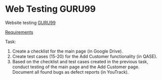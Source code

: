 # Web Testing GURU99

Website testing [GURU99](https://demo.guru99.com/telecom/index.html)

[Requirements](https://docs.google.com/spreadsheets/d/17pDHGwkAFIrDY8UlfVdkKrw2lv6KFSYgS0cryyty1Fk/edit)

Task:
1. Create a checklist for the main page (in Google Drive).
2. Create test cases (15-20) for the Add Customer functionality (in QASE).
3. Based on the checklist and test cases created in the previous task, conduct testing of the main page and the Add Customer page. Document all found bugs as defect reports (in YouTrack).